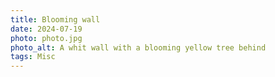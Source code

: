 ```yaml
---
title: Blooming wall
date: 2024-07-19
photo: photo.jpg
photo_alt: A whit wall with a blooming yellow tree behind
tags: Misc
---
```

